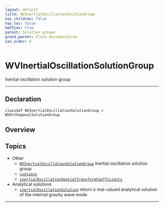 ```yaml
---
layout: default
title: WVInertialOscillationSolutionGroup
has_children: false
has_toc: false
mathjax: true
parent: Solution groups
grand_parent: Class documentation
nav_order: 4
---
```


#  WVInertialOscillationSolutionGroup

Inertial oscillation solution group


---

## Declaration

<div class="language-matlab highlighter-rouge"><div class="highlight"><pre class="highlight"><code>classdef WVInertialOscillationSolutionGroup < WVOrthogonalSolutionGroup</code></pre></div></div>

## Overview
 
  


## Topics
+ Other
  + [`WVInertialOscillationSolutionGroup`](/classes/solution-groups/wvinertialoscillationsolutiongroup/wvinertialoscillationsolutiongroup.html) Inertial oscillation solution group
  + [`contains`](/classes/solution-groups/wvinertialoscillationsolutiongroup/contains.html) 
  + [`inertialOscillationSpatialTransformCoefficients`](/classes/solution-groups/wvinertialoscillationsolutiongroup/inertialoscillationspatialtransformcoefficients.html) 
+ Analytical solutions
  + [`inertialOscillationSolution`](/classes/solution-groups/wvinertialoscillationsolutiongroup/inertialoscillationsolution.html) return a real-valued analytical solution of the internal gravity wave mode


---